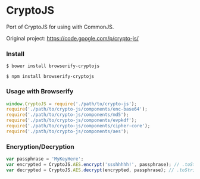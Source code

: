 # CryptoJS

Port of CryptoJS for using with CommonJS.

Original project: https://code.google.com/p/crypto-js/

### Install

    $ bower install browserify-cryptojs
    
    $ npm install browserify-cryptojs

### Usage with Browserify

```javascript
window.CryptoJS = require('./path/to/crypto-js');
require('./path/to/crypto-js/components/enc-base64');
require('./path/to/crypto-js/components/md5');
require('./path/to/crypto-js/components/evpkdf');
require('./path/to/crypto-js/components/cipher-core');
require('./path/to/crypto-js/components/aes');
```

### Encryption/Decryption

```javascript
var passphrase = 'MyKeyHere';
var encrypted = CryptoJS.AES.encrypt('ssshhhhh!', passphrase); // .toString() for just string
var decrypted = CryptoJS.AES.decrypt(encrypted, passphrase); // .toString(CryptoJS.enc.Utf8) for getting back `ssshhhhh!`
```